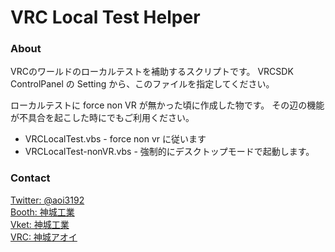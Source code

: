 # VRC Local Test Helper
### About
VRCのワールドのローカルテストを補助するスクリプトです。
VRCSDK ControlPanel の Setting から、このファイルを指定してください。

ローカルテストに force non VR が無かった頃に作成した物です。
その辺の機能が不具合を起こした時にでもご利用ください。

* VRCLocalTest.vbs - force non vr に従います
* VRCLocalTest-nonVR.vbs - 強制的にデスクトップモードで起動します。
### Contact
[Twitter: @aoi3192](https://twitter.com/aoi3192)  
[Booth: 神城工業](https://kamishirolab.booth.pm/)  
[Vket: 神城工業](https://www.v-market.work/ec/shops/1810/detail/)  
[VRC: 神城アオイ](https://www.vrchat.com/home/user/usr_19514816-2cf8-43cc-a046-9e2d87d15af7)
